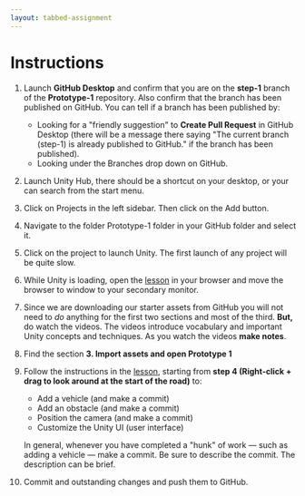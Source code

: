 ```yaml
---
layout: tabbed-assignment
---
```


# Instructions

1. Launch **GitHub Desktop** and confirm that you are on the **step-1** branch of the **Prototype-1** repository. Also confirm that the branch has been published on GitHub. You can tell if a branch has been published by:
   - Looking for a "friendly suggestion" to **Create Pull Request** in GitHub Desktop (there will be a message there saying "The current branch (step-1) is already published to GitHub." if the branch has been published).
   - Looking under the Branches drop down on GitHub.
1. Launch Unity Hub, there should be a shortcut on your desktop, or your can search from the start menu.
1. Click on Projects in the left sidebar. Then click on the Add button.
1. Navigate to the folder Prototype-1 folder in your GitHub folder and select it.
1. Click on the project to launch Unity. The first launch of any project will be quite slow.
1. While Unity is loading, open the [lesson][] in your browser and move the browser to window to your secondary monitor.
1. Since we are downloading our starter assets from GitHub you will not need to _do_ anything for the first two sections and most of the third. **But,** do watch the videos. The videos introduce vocabulary and important Unity concepts and techniques. As you watch the videos **make notes**.
1. Find the section **3. Import assets and open Prototype 1**
1. Follow the instructions in the [lesson][], starting from **step 4 (Right-click + drag to look around at the start of the road)** to:
   - Add a vehicle (and make a commit)
   - Add an obstacle (and make a commit)
   - Position the camera (and make a commit)
   - Customize the Unity UI (user interface)
   
   In general, whenever you have completed a "hunk" of work &mdash; such as adding a vehicle &mdash; make a commit. Be sure to describe the commit. The description can be brief.
1. Commit and outstanding changes and push them to GitHub.

[prototype1]: <https://github.com/Create-With-Code-Master/Unit-1-Prototype>

<!-- Don't edit links here, change them in _data/assignment.yml instead, -->

[lesson]: <{{site.data.assignment.lesson}}>
[slides]: <{{site.data.assignment.slides}}>
[template]: <{{site.data.assignment.template}}>

